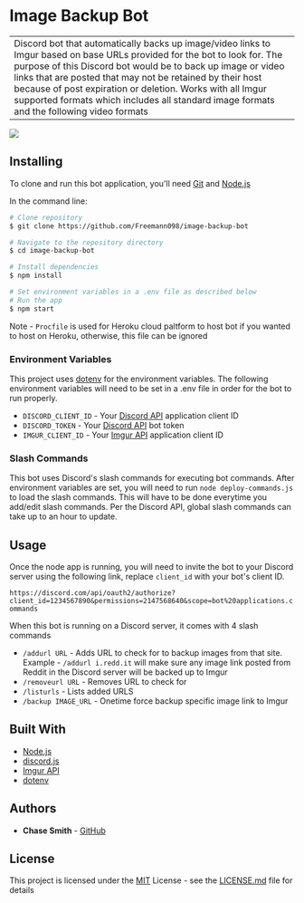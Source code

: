 # Image Backup Bot

<table>
<tr>
<td>
  Discord bot that automatically backs up image/video links to Imgur based on base URLs provided for the bot to look for. The purpose of this Discord bot would be to back up image or video links that are posted that may not be retained by their host because of post expiration or deletion. Works with all Imgur supported formats which includes all standard image formats and the following video formats
</td>
</tr>
</table>

![](https://i.imgur.com/Bkp8D1D.png)

## Installing

To clone and run this bot application, you'll need [Git](https://git-scm.com) and [Node.js](https://nodejs.org/en/download/) 

In the command line:

```bash
# Clone repository
$ git clone https://github.com/Freemann098/image-backup-bot

# Navigate to the repository directory
$ cd image-backup-bot

# Install dependencies
$ npm install

# Set environment variables in a .env file as described below
# Run the app
$ npm start
```

Note - `Procfile` is used for Heroku cloud paltform to host bot if you wanted to host on Heroku, otherwise, this file can be ignored

### Environment Variables

This project uses [dotenv](https://www.npmjs.com/package/dotenv) for the environment variables. The following environment variables will need to be set in a .env file in order for the bot to run properly.

- `DISCORD_CLIENT_ID` - Your [Discord API](https://discord.com/developers/applications) application client ID
- `DISCORD_TOKEN` - Your [Discord API](https://discord.com/developers/applications) bot token
- `IMGUR_CLIENT_ID` - Your [Imgur API](https://api.imgur.com/oauth2/addclient) application client ID

### Slash Commands
This bot uses Discord's slash commands for executing bot commands. After environment variables are set, you will need to run 
`node deploy-commands.js` to load the slash commands. This will have to be done everytime you add/edit slash commands. Per the Discord API, global slash commands can take up to an hour to update.

## Usage

Once the node app is running, you will need to invite the bot to your Discord server using the following link, replace `client_id` with your bot's client ID.

`https://discord.com/api/oauth2/authorize?client_id=1234567890&permissions=2147568640&scope=bot%20applications.commands`

When this bot is running on a Discord server, it comes with 4 slash commands

- `/addurl URL` - Adds URL to check for to backup images from that site. Example - `/addurl i.redd.it` will make sure any image link posted from Reddit in the Discord server will be backed up to Imgur
- `/removeurl URL` - Removes URL to check for
- `/listurls` - Lists added URLS
- `/backup IMAGE_URL` - Onetime force backup specific image link to Imgur

## Built With

  - [Node.js](https://nodejs.org/en/)
  - [discord.js](https://discord.js.org/#/)
  - [Imgur API](https://apidocs.imgur.com/)
  - [dotenv](https://github.com/motdotla/dotenv)

## Authors

  - **Chase Smith** -
    [GitHub](https://github.com/Freemann098)

## License

This project is licensed under the [MIT](https://mit-license.org/) License - see the [LICENSE.md](LICENSE.md) file for
details